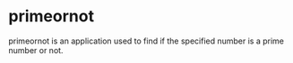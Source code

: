 # primeornot
 primeornot is an application used to find if the specified number is a prime number or not.

